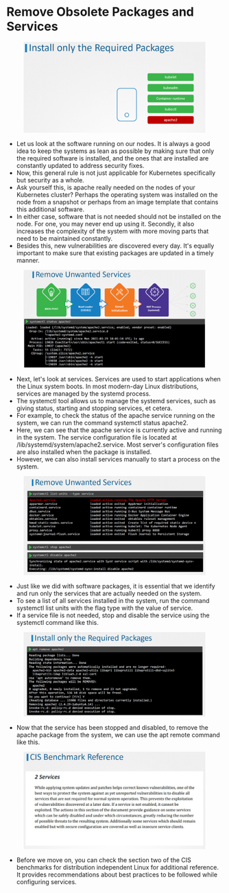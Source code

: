 # Remove Obsolete Packages and Services

<figure><img src="../.gitbook/assets/image (6) (1) (1).png" alt=""><figcaption></figcaption></figure>

* Let us look at the software running on our nodes. It is always a good idea to keep the systems as lean as possible by making sure that only the required software is installed, and the ones that are installed are constantly updated to address security fixes.
* Now, this general rule is not just applicable for Kubernetes specifically but security as a whole.
* Ask yourself this, is apache really needed on the nodes of your Kubernetes cluster? Perhaps the operating system was installed on the node from a snapshot or perhaps from an image template that contains this additional software.
* In either case, software that is not needed should not be installed on the node. For one, you may never end up using it. Secondly, it also increases the complexity of the system with more moving parts that need to be maintained constantly.
* Besides this, new vulnerabilities are discovered every day. It's equally important to make sure that existing packages are updated in a timely manner.

<figure><img src="../.gitbook/assets/image (1) (1) (1) (1).png" alt=""><figcaption></figcaption></figure>

* Next, let's look at services. Services are used to start applications when the Linux system boots. In most modern-day Linux distributions, services are managed by the systemd process.
* The systemctl tool allows us to manage the systemd services, such as giving status, starting and stopping services, et cetera.
* For example, to check the status of the apache service running on the system, we can run the command systemctl status apache2.
* Here, we can see that the apache service is currently active and running in the system. The service configuration file is located at /lib/systemd/system/apache2.service. Most server's configuration files are also installed when the package is installed.
* However, we can also install services manually to start a process on the system.

<figure><img src="../.gitbook/assets/image (2) (1) (1) (1).png" alt=""><figcaption></figcaption></figure>

* Just like we did with software packages, it is essential that we identify and run only the services that are actually needed on the system.
* To see a list of all services installed in the system, run the command systemctl list units with the flag type with the value of service.
* If a service file is not needed, stop and disable the service using the systemctl command like this.

<figure><img src="../.gitbook/assets/image (3) (1) (1) (1).png" alt=""><figcaption></figcaption></figure>

* Now that the service has been stopped and disabled, to remove the apache package from the system, we can use the apt remote command like this.

<figure><img src="../.gitbook/assets/image (4) (1) (1) (1).png" alt=""><figcaption></figcaption></figure>

* Before we move on, you can check the section two of the CIS benchmarks for distribution independent Linux for additional reference. It provides recommendations about best practices to be followed while configuring services.
